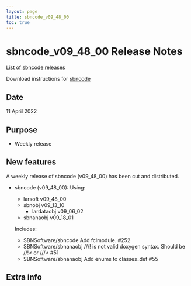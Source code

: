 ```yaml
---
layout: page
title: sbncode_v09_48_00
toc: true
---
```


sbncode_v09_48_00 Release Notes
=======================================================================================

[List of sbncode releases](https://sbnsoftware.github.io/AnalysisInfrastructure/ReleaseManagement/Releases/List_of_SBN_code_releases)

Download instructions for [sbncode]()

Date
---------------------------------------------------
11 April 2022

Purpose
---------------------------------------------------
* Weekly release

New features
---------------------------------------------------
A weekly release of sbncode (v09_48_00)  has been cut and distributed.

* sbncode (v09_48_00):
  Using:
  * larsoft             v09_48_00
  * sbnobj              v09_13_10
	  * lardataobj         v09_06_02
  * sbnanaobj           v09_18_01

  Includes:
  * SBNSoftware/sbncode Add fclmodule. #252 
  *  SBNSoftware/sbnanaobj ///! is not valid doxygen syntax. Should be //!< or ///< #51
  *  SBNSoftware/sbnanaobj Add enums to classes_def #55



Extra info
---------------------------------------------------

